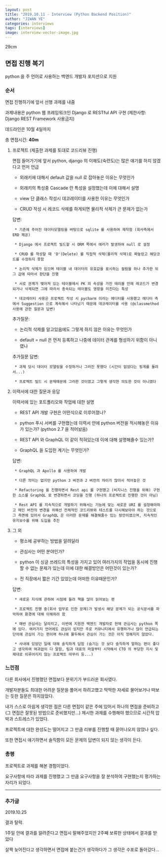 ```yaml
---
layout: post
title: "2019.10.11 - Interview (Python Backend Position)"
author: "JIWAN YE"
categories: interviews
tags: [interviews]
image: interview-vector-image.jpg
---
```


29cm

## 면접 진행 복기

python 을 주 언어로 사용하는 백엔드 개발자 포지션으로 지원

### 순서

면접 진행하기에 앞서 선행 과제를 내줌

과제내용은 python 웹 프레임워크인 Django 로 RESTful API 구현 (제한사항: Django REST Framework 사용금지)

데드라인은 10월 4일까지

총 면접시간: **40m**

1. 프로젝트 (제출한 과제를 토대로 코드리뷰 진행)

    면접 들어가기에 앞서 python, django 의 이해도(숙련도)는 많은 얘기를 하지 않겠다고 먼저 언급

    * 외래키에 대해서 default 값을 null 로 잡아놓은 이유는 무엇인가

    * 외래키의 특성중 Cascade 란 특성을 설정했는데 이에 대해서 설명

    * view 단 클래스 작성시 데코레이터를 사용한 이유는 무엇인가

    * CRUD 작성 시 레코드 삭제를 하게되면 물리적 삭제가 큰 문제가 없는가

    답변:

        * 기존에 주어진 데이터모델링을 바탕으로 sqlite 를 사용하여 제작함 (회사측에서 ERD 제공)

        * Django 에서 프로젝트 빌드할 시 ORM 쪽에서 에러가 발생하여 null 로 설정

        * CRUD 를 작성할 때 'D'(Delete) 를 직접적 삭제(물리적 삭제)로 짜놓았고 해당코드를 수정하지 못함

        * 논리적 삭제가 있으며 테이블 내 데이터의 유효값을 표시하는 컬럼을 하나 추가한 뒤 그 값에 따라서 판단을 진행

        * 서로 관계가 맺어져 있는 테이블에서 PK 의 속성을 가진 테이블 안에 레코드가 변경되거나 삭제되면 그에 따라서 종속되는 테이블도 영항을 미친다는 특성

        * 데코레이터 사용은 프로젝트 작성 시 pycharm 이라는 에디터를 사용했고 에디터 측에서 Suggestion 으로 계속해서 나타났기 때문에 데코레이터를 사용 (@classmethod 사용에 관한 질문과 답변)

    추가질문:

    * 논리적 삭제를 알고있음에도 그렇게 하지 않은 이유는 무엇인가

    * default = null 은 먼저 등록하고 나중에 데이터 관계를 형성하기 위함이 아니였나

    추가질문 답변:

        * 과제 당시 데이터 모델링을 수정하거나 그러진 못했다 (시간이 없었다는 핑계를 돌려서...)

        * 프로젝트 빌드 시 문제때문에 그러한 것이였고 그렇게 생각한 의도한 것이 아니였다

2. 이력서에 대한 질문과 응답

    이력서에 있는 포트폴리오와 작업에 대한 설명

    * REST API 개발 구현은 어떤식으로 이루어졌나?

    * python 푸시 서버를 구현했는데 이력서 안에 python 버전을 적시해놓은 이유가 있는가? (python 2.7 을 적어놨음)

    * REST API 와 GraphQL 이 같이 적혀있는데 이에 대해 설명해줄수 있는가?

    * GraphQL 을 도입한 계기는 무엇인가?

    답변:

        * GraphQL 과 Apollo 를 사용하여 개발

        * 다른 의미는 없지만 python 3 버전과 2 버전의 차이가 많아서 적어놓은 것

        * Refactoring 을 진행하면서 Rest api 를 구현했고 (비지니스 진행을 위해) 구현한 소스를 GraphQL 로 변경하면서 코딩을 진행 (하나의 프로젝트로 진행한 것이 아님)

        * Rest API 를 지속적으로 개발하기 위해서는 기능에 맞는 새로운 URI 를 설정해야하고 메인 버전의 변경을 위해선 전체적인 코드리뷰와 테스트를 다시해보아야 하는 것으로 그 측면에 있어서 GraphQL 은 이러한 문제를 해결해줄수 있는 방안이였으며, 지속적인 유지보수를 위해 도입을 추진
3. 그 외

    * 평소에 공부하는 방법을 알려달라

    * 관심사는 어떤 분야인가?

    * python 이 싱글 쓰레드의 특성을 가지고 있어 여러가지의 작업을 동시에 진행할 수 없는 문제가 있는데 이에 대한 해결방안은 어떤것이 있는가?

    * 전 직장에서 짧은 기간 있었는데 어떠한 이유때문인가?

    답변:

        * 새로운 지식에 관하여 서점에 들려 책을 많이 읽어보는 편

        * 프로젝트 진행 중(회사 업무로 인한 문제)가 발생시 해당 문제가 되는 공식문서를 파악하여 환경에 대해 이해하려 함

        * 매번 관심사는 달라지고, 이번에 지원한 백엔드 개발자로 현재 관심사는 python 쪽에 있다. 여러가지 언어에도 관심이 있지만 주로 커뮤니티에서 유행하거나 많이 언급되는 단어에 관심이 가는 편이며 하나에 몰두해서 관심이 가는 것은 아직 정해지지 않았다.

        * 사내에 있었던 일에 대해 솔직하게 답함 (숨기는 것 보다 솔직하게 말하는 편이 좋다고 생각하여 여과없이 다 말함, 팀과 대표의 마찰부터 시작해서 CTO 의 부당한 지시 및 제대로 이루어지지 않는 프로젝트 마무리 등...)

### 느낀점

다른 회사에서 진행했던 면접보다 분위기가 부드러운 회사였다.

개발자분들도 최대한 어려운 질문을 풀어서 하려고했고 딱딱한 자세로 물어보거나 떠보는 듯한 질문은 하지않았다.

내가 스스로 아쉽게 생각한 점은 다른 면접이 같은 주에 있어서 하나의 면접을 준비하고(그 면접은 잘못된 방법으로 준비했지만...) 제시한 과제를 수행해야 했으므로 시간적 압박과 스트레스가 있었다.

프로젝트에 대한 완성도는 떨어지고 그 만큼 리뷰를 진행할 때 묻어나오지 않았나 싶다.

또한 면접시 얘기하면서 솔직함이 모든 문제의 답변이 되지 않는 생각이 든다.

### 총평

프로젝트로 과제를 해본 경험이었다.

요구사항에 따라 과제를 진행했고 그 만큼 요구사항을 잘 분석하여 구현했는지 평가하는 자리가 되었다.

---

### 추가글

2019.10.25

결과 탈락.

1주일 안에 결과를 알려준다고 면접시 말해주었지만 2주째 보류한 상태에서 결과를 받았다

살짝 늦어진다고 생각하면서 면접에 붙는건가 생각하다가 그 생각은 수포로 돌아갔다...
